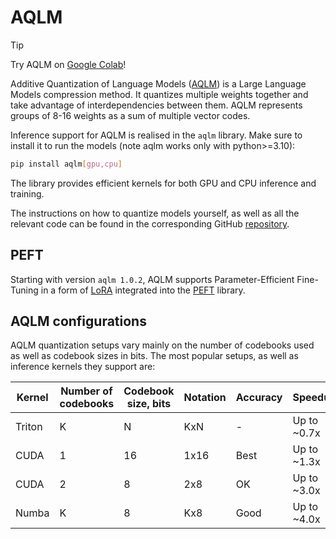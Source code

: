 <!--Copyright 2024 The HuggingFace Team. All rights reserved.

Licensed under the Apache License, Version 2.0 (the "License"); you may not use this file except in compliance with
the License. You may obtain a copy of the License at

http://www.apache.org/licenses/LICENSE-2.0

Unless required by applicable law or agreed to in writing, software distributed under the License is distributed on
an "AS IS" BASIS, WITHOUT WARRANTIES OR CONDITIONS OF ANY KIND, either express or implied. See the License for the
specific language governing permissions and limitations under the License.

⚠️ Note that this file is in Markdown but contain specific syntax for our doc-builder (similar to MDX) that may not be
rendered properly in your Markdown viewer.

-->

# AQLM

> [!TIP]
> Try AQLM on [Google Colab](https://colab.research.google.com/drive/1-xZmBRXT5Fm3Ghn4Mwa2KRypORXb855X?usp=sharing)!

Additive Quantization of Language Models ([AQLM](https://arxiv.org/abs/2401.06118)) is a Large Language Models compression method. It quantizes multiple weights together and take advantage of interdependencies between them. AQLM represents groups of 8-16 weights as a sum of multiple vector codes.

Inference support for AQLM is realised in the `aqlm` library. Make sure to install it to run the models (note aqlm works only with python>=3.10):
```bash
pip install aqlm[gpu,cpu]
```

The library provides efficient kernels for both GPU and CPU inference and training.

The instructions on how to quantize models yourself, as well as all the relevant code can be found in the corresponding GitHub [repository](https://github.com/Vahe1994/AQLM).

## PEFT

Starting with version `aqlm 1.0.2`, AQLM supports Parameter-Efficient Fine-Tuning in a form of [LoRA](https://huggingface.co/docs/peft/package_reference/lora) integrated into the [PEFT](https://huggingface.co/blog/peft) library.

## AQLM configurations

AQLM quantization setups vary mainly on the number of codebooks used as well as codebook sizes in bits. The most popular setups, as well as inference kernels they support are:
 
| Kernel | Number of codebooks | Codebook size, bits | Notation | Accuracy | Speedup     | Fast GPU inference | Fast CPU inference |
|---|---------------------|---------------------|----------|-------------|-------------|--------------------|--------------------|
| Triton | K                   | N                  | KxN     | -        | Up to ~0.7x | ✅                  | ❌                  |
| CUDA | 1                   | 16                  | 1x16     | Best        | Up to ~1.3x | ✅                  | ❌                  |
| CUDA | 2                   | 8                   | 2x8      | OK          | Up to ~3.0x | ✅                  | ❌                  |
| Numba | K                   | 8                   | Kx8      | Good        | Up to ~4.0x | ❌                  | ✅                  |

